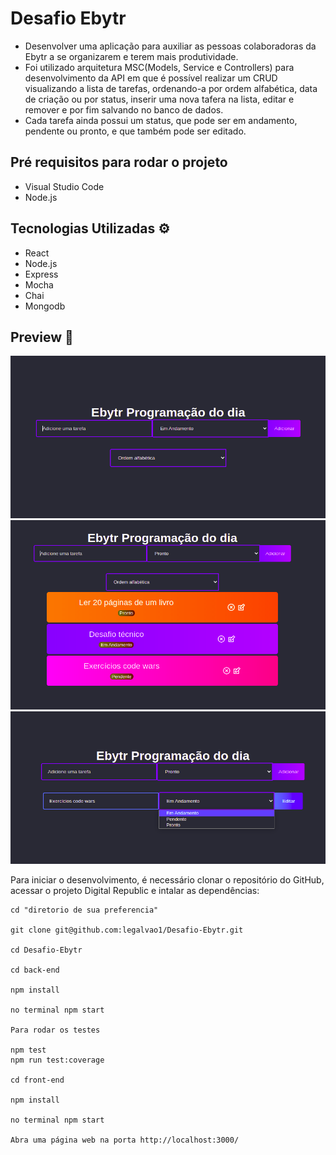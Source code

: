 # Desafio Ebytr

-   Desenvolver uma aplicação para auxiliar as pessoas colaboradoras da Ebytr a se organizarem e terem mais produtividade.
- Foi utilizado arquitetura MSC(Models, Service e Controllers) para desenvolvimento da API em que é possível realizar um CRUD visualizando a lista de tarefas, ordenando-a por ordem alfabética, data de criação ou por status, inserir uma nova tafera na lista, editar e remover e por fim salvando no banco de dados.
- Cada tarefa ainda possui um status, que pode ser em andamento, pendente ou pronto, e que também pode ser editado.
## Pré requisitos para rodar o projeto

-   Visual Studio Code
-   Node.js

## Tecnologias Utilizadas  ⚙

-   React
-   Node.js
-   Express
-   Mocha
-   Chai
-   Mongodb

## Preview  🎥
<img src="/images/tela-principal.png" alt="tela principal"/>
<img src="/images/tela-tarefas.png" alt="tarefas"/>
<img src="/images/tela-editar.png" alt="editar"/>

Para iniciar o desenvolvimento, é necessário clonar o repositório do GitHub, acessar o projeto Digital Republic e intalar as dependências:
```shell
cd "diretorio de sua preferencia"

git clone git@github.com:legalvao1/Desafio-Ebytr.git

cd Desafio-Ebytr

cd back-end

npm install

no terminal npm start

Para rodar os testes

npm test
npm run test:coverage

cd front-end

npm install

no terminal npm start

Abra uma página web na porta http://localhost:3000/
